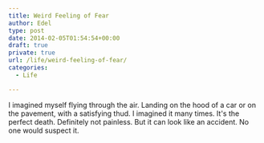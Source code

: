 ```yaml
---
title: Weird Feeling of Fear
author: Edel
type: post
date: 2014-02-05T01:54:54+00:00
draft: true
private: true
url: /life/weird-feeling-of-fear/
categories:
  - Life

---
```

I imagined myself flying through the air. Landing on the hood of a car or on the pavement, with a satisfying thud. I imagined it many times. It's the perfect death. Definitely not painless. But it can look like an accident. No one would suspect it.


